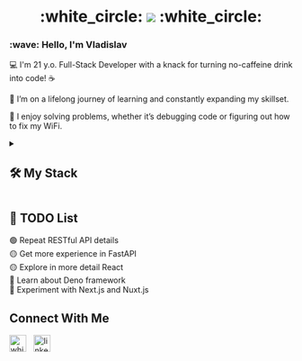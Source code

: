 <div>
  <h1 align="center"> :white_circle: <img src="https://fontmeme.com/permalink/240719/9f095213974c6e3381445cab6aef1053.png"> :white_circle: </h1>
  <h3> :wave: Hello, I'm Vladislav </h3>
  <p>💻 I'm 21 y.o. Full-Stack Developer with a knack for turning no-caffeine drink into code! ☕</p>
  <p>🌱 I’m on a lifelong journey of learning and constantly expanding my skillset.</p>
  <p>🧩 I enjoy solving problems, whether it’s debugging code or figuring out how to fix my WiFi.</p>
</div>

<details> 
  <summary><h2>🛠️ My Stack</h2></summary>

  <h3>👨‍💻 Programming and Markup Languages</h3>

  <p>
    <a href="https://github.com/search?q=user%3AWhiteWolfDD+language%3Acpp&type=repositories"><img alt="C++" src="https://custom-icon-badges.demolab.com/badge/C++-f2f2f2.svg?logo=cpp2&logoColor=black"></a>
    <a href="https://github.com/search?q=user%3AWhiteWolfDD+language%3Acsharp&type=repositories"><img alt="C#" src="https://custom-icon-badges.demolab.com/badge/C%23-f2f2f2.svg?logo=cs2&logoColor=black"></a>
    <a href="https://github.com/search?q=user%3AWhiteWolfDD+language%3Ajava&type=repositories"><img alt="Java" src="https://custom-icon-badges.demolab.com/badge/Java-f2f2f2.svg?logo=java&logoColor=black"></a>
    <a href="https://github.com/search?q=user%3AWhiteWolfDD+language%3Ajavascript"><img alt="JavaScript" src="https://img.shields.io/badge/JavaScript-f2f2f2.svg?logo=javascript&logoColor=black"></a>
    <a href="https://github.com/search?q=user%3AWhiteWolfDD+language%3Ajavascript&type=repositories"><img alt="Node.js" src="https://img.shields.io/badge/Node.js-f2f2f2.svg?logo=node.js&logoColor=black"></a>
    <a href="https://github.com/search?q=user%3AWhiteWolfDD+language%3Aphp&type=repositories"><img alt="PHP" src="https://img.shields.io/badge/PHP-f2f2f2.svg?logo=php&logoColor=black"></a>
    <a href="https://github.com/search?q=user%3AWhiteWolfDD+language%3Apython&type=repositories"><img alt="Python" src="https://img.shields.io/badge/Python-f2f2f2.svg?logo=python&logoColor=black"></a>
    <a href="https://github.com/search?q=user%3AWhiteWolfDD+language%3Asql"><img alt="SQL" src="https://custom-icon-badges.demolab.com/badge/SQL-f2f2f2.svg?logo=database&logoColor=black"></a>
    <a href="https://github.com/search?q=user%3AWhiteWolfDD+language%3AtypeScript"><img alt="TypeScript" src="https://img.shields.io/badge/TypeScript-f2f2f2.svg?logo=typescript&logoColor=black"></a>
  </p>

  <h3>🧰 Little from Frameworks</h3>

  <p>
    <a href="#"><img alt="React" src="https://img.shields.io/badge/React-f2f2f2.svg?logo=react&logoColor=black"></a>
    <a href="#"><img alt="WPF" src="https://img.shields.io/badge/WPF-f2f2f2?logo=.net&logoColor=black"></a>
    <a href="#"><img alt="Laravel" src="https://img.shields.io/badge/Laravel-f2f2f2?logo=laravel&logoColor=black"></a>
    <a href="#"><img alt="FastAPI" src="https://img.shields.io/badge/fastapi-f2f2f2?logo=FASTAPI&logoColor=black"></a>
    <a href="#"><img alt="Nginx" src="https://img.shields.io/badge/Nginx-f2f2f2?logo=nginx&logoColor=black"></a>
    <a href="#"><img alt="Qt" src="https://img.shields.io/badge/Qt-f2f2f2?logo=qt&logoColor=black"></a>
  </p>

  <h3>🗄️ Databases and Cloud Hosting</h3>

  <p>
    <a href="#"><img alt="GitHub Pages" src="https://img.shields.io/badge/GitHub%20Pages-f2f2f2.svg?logo=github&logoColor=black"></a>
    <a href="#"><img alt="MongoDB" src ="https://img.shields.io/badge/MongoDB-f2f2f2.svg?logo=mongodb&logoColor=black"></a>
    <a href="#"><img alt="MySQL" src="https://img.shields.io/badge/MySQL-f2f2f2.svg?logo=mysql&logoColor=black"></a>
    <a href="#"><img alt="PostgreSQL" src ="https://img.shields.io/badge/PostgreSQL-f2f2f2.svg?logo=postgresql&logoColor=black"></a>
    <a href="#"><img alt="SQLite" src ="https://img.shields.io/badge/SQLite-f2f2f2.svg?logo=sqlite&logoColor=black"></a>
    <a href="#"><img alt="Amazon AWS" src="https://img.shields.io/badge/Amazon_AWS-f2f2f2?logo=amazon-aws&logoColor=black"></a>
    <a href="#"><img alt="Microsoft Azure" src="https://img.shields.io/badge/Microsoft_Azure-f2f2f2?logo=microsoft-azure&logoColor=black"></a>
    <a href="#"><img alt="Google Cloud" src="https://img.shields.io/badge/Google_Cloud-f2f2f2?logo=google-cloud&logoColor=black"></a>
    <a href="#"><img alt="MariaDB" src="https://img.shields.io/badge/MariaDB-f2f2f2?logo=mariadb&logoColor=black"></a>
    <a href="#"><img alt="Redis" src="https://img.shields.io/badge/Redis-f2f2f2?logo=redis&logoColor=black"></a>
  </p>

  <h3>💻 Software and tools</h3>

  <p>
    <a href="#"><img alt="Android Studio" src="https://img.shields.io/badge/Android%20Studio-f2f2f2.svg?logo=android-studio&logoColor=black"></a>
    <a href="#"><img alt="Git" src="https://img.shields.io/badge/Git-f2f2f2.svg?logo=git&logoColor=black"></a>
    <a href="#"><img alt="GitHub Desktop" src="https://img.shields.io/badge/GitHub%20Desktop-f2f2f2.svg?logo=github&logoColor=black"></a>
    <a href="#"><img alt="Postman" src="https://img.shields.io/badge/Postman-f2f2f2?logo=postman&logoColor=black"></a>
    <a href="#"><img alt="Visual Studio Code" src="https://img.shields.io/badge/Visual%20Studio%20Code-f2f2f2.svg?logo=visual-studio-code&logoColor=black"></a>
    <a href="#"><img alt="Unity" src="https://img.shields.io/badge/Unity-f2f2f2?logo=unity&logoColor=black"></a>
    <a href="#"><img alt="Figma" src="https://img.shields.io/badge/Figma-f2f2f2?logo=figma&logoColor=black"></a>
    <a href="#"><img alt="Canva" src="https://img.shields.io/badge/Canva-f2f2f2.svg?logo=Canva&logoColor=black"></a>
    <a href="#"><img alt="Jira" src="https://img.shields.io/badge/Jira-f2f2f2?logo=jira&logoColor=black"></a>
    <a href="#"><img alt="Xampp" src="https://img.shields.io/badge/Xampp-f2f2f2?logo=xampp&logoColor=black"></a>
    <a href="#"><img alt="Visual Studio" src="https://img.shields.io/badge/Visual_Studio-f2f2f2?logo=visual%20studio&logoColor=black"></a>
    <a href="#"><img alt="BurpSuite" src="https://img.shields.io/badge/burpsuite-f2f2f2?logo=burpsuite&logoColor=black"></a>
    <a href="#"><img alt="Wireshark" src="https://img.shields.io/badge/Wireshark-f2f2f2?logo=Wireshark&logoColor=black"></a>
    <a href="#"><img alt="VirtualBox" src="https://img.shields.io/badge/VirtualBox-f2f2f2?logo=VirtualBox&logoColor=black"></a>
    <a href="#"><img alt="VMWare" src="https://img.shields.io/badge/VMware-f2f2f2?logo=VMware&logoColor=black"></a>
  </p>

  <h3>:hearts: Favorite IDE's</h3>
  
  <p>
    <a href="#"><img alt="PyCharm" src="https://img.shields.io/badge/PyCharm-f2f2f2?logo=pycharm&logoColor=black"></a>
    <a href="#"><img alt="Rider" src="https://img.shields.io/badge/Rider-f2f2f2?logo=rider&logoColor=black"></a>
    <a href="#"><img alt="PHPStorm" src="https://img.shields.io/badge/PhpStorm-f2f2f2?logo=phpstorm&logoColor=black"></a>
    <a href="#"><img alt="CLion" src="https://img.shields.io/badge/CLion-f2f2f2?logo=clion&logoColor=black"></a>
    <a href="#"><img alt="WebStorm" src="https://img.shields.io/badge/WebStorm-f2f2f2?logo=webstorm&logoColor=black"></a>
    <a href="#"><img alt="IntelliJ" src="https://img.shields.io/badge/IntelliJ%20IDEA-f2f2f2?logo=intellijidea&logoColor=black"></a>
  </p>
</details>

## 📝 TODO List

🟢 Repeat RESTful API details </br>
🟡 Get more experience in FastAPI </br>
🟡 Explore in more detail React </br>
🔴 Learn about Deno framework </br>
🔴 Experiment with Next.js and Nuxt.js </br>

<h2>Connect With Me</h2> 
<p align="left">
<a href="https://t.me/white_wolf_dd" target="_blank"><img align="left" width="30px" style="padding-right:10px;" src="https://upload.wikimedia.org/wikipedia/commons/thumb/8/82/Telegram_logo.svg/240px-Telegram_logo.svg.png" alt="white_wolf_dd" /></a>
<a href="https://www.linkedin.com/in/vladislav-hodzhajev-724032270/" target="_blank"><img align="left" alt="linkedin" width="30px" style="padding-right: 10px;" src="https://cdn.jsdelivr.net/gh/devicons/devicon/icons/linkedin/linkedin-original.svg" /></a>
</p>
